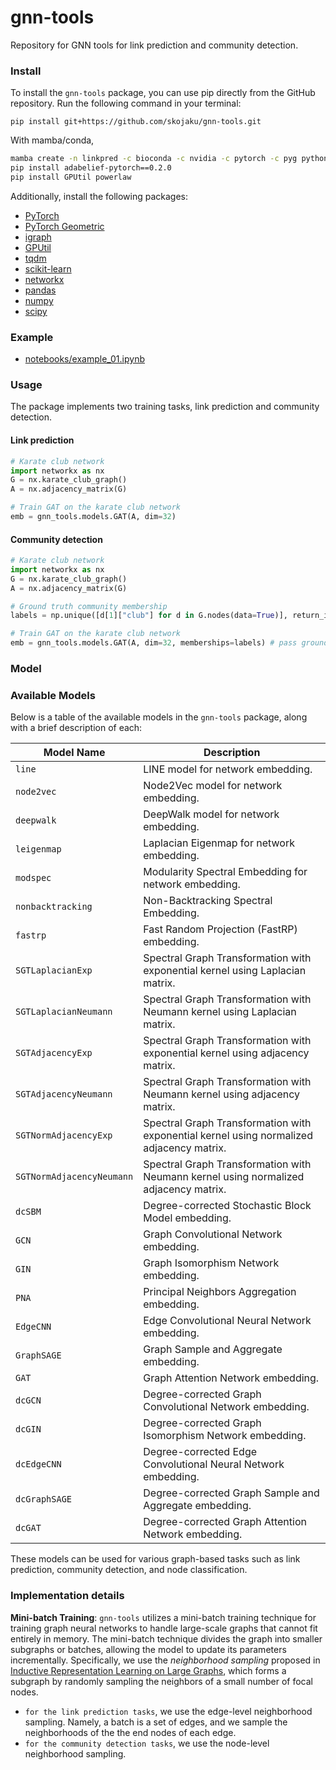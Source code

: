 # gnn-tools

Repository for GNN tools for link prediction and community detection.

### Install

To install the `gnn-tools` package, you can use pip directly from the GitHub repository. Run the following command in your terminal:
```
pip install git+https://github.com/skojaku/gnn-tools.git
```

With mamba/conda, 
```bash
mamba create -n linkpred -c bioconda -c nvidia -c pytorch -c pyg python=3.11 cuda-version=12.1 pytorch torchvision torchaudio pytorch-cuda=12.1 snakemake graph-tool scikit-learn numpy==1.23.5 numba scipy==1.10.1 pandas polars networkx seaborn matplotlib gensim ipykernel tqdm black faiss-gpu pyg pytorch-sparse python-igraph -y
pip install adabelief-pytorch==0.2.0
pip install GPUtil powerlaw
```

Additionally, install the following packages:
- [PyTorch](https://pytorch.org/get-started/locally/)
- [PyTorch Geometric](https://pytorch-geometric.readthedocs.io/)
- [igraph](https://python.igraph.org/en/stable/)
- [GPUtil](https://pypi.org/project/GPUtil/)
- [tqdm](https://pypi.org/project/tqdm/)
- [scikit-learn](https://scikit-learn.org/stable/install.html)
- [networkx](https://networkx.org/documentation/stable/install.html)
- [pandas](https://pandas.pydata.org/docs/getting_started/install.html)
- [numpy](https://numpy.org/install/)
- [scipy](https://scipy.org/install/)

### Example

- [notebooks/example_01.ipynb](./notebooks/example_01.ipynb)

### Usage

The package implements two training tasks, link prediction and community detection.

#### Link prediction

```python
# Karate club network
import networkx as nx
G = nx.karate_club_graph()
A = nx.adjacency_matrix(G)

# Train GAT on the karate club network
emb = gnn_tools.models.GAT(A, dim=32)
```

#### Community detection

```python
# Karate club network
import networkx as nx
G = nx.karate_club_graph()
A = nx.adjacency_matrix(G)

# Ground truth community membership
labels = np.unique([d[1]["club"] for d in G.nodes(data=True)], return_inverse=True)[1]

# Train GAT on the karate club network
emb = gnn_tools.models.GAT(A, dim=32, memberships=labels) # pass ground truth community membership
```

### Model

### Available Models

Below is a table of the available models in the `gnn-tools` package, along with a brief description of each:

| Model Name         | Description                                           |
|--------------------|-------------------------------------------------------|
| `line`             | LINE model for network embedding.                     |
| `node2vec`         | Node2Vec model for network embedding.                 |
| `deepwalk`         | DeepWalk model for network embedding.                 |
| `leigenmap`        | Laplacian Eigenmap for network embedding.             |
| `modspec`          | Modularity Spectral Embedding for network embedding.  |
| `nonbacktracking` | Non-Backtracking Spectral Embedding.                  |
| `fastrp`           | Fast Random Projection (FastRP) embedding.            |
| `SGTLaplacianExp`  | Spectral Graph Transformation with exponential kernel using Laplacian matrix. |
| `SGTLaplacianNeumann` | Spectral Graph Transformation with Neumann kernel using Laplacian matrix. |
| `SGTAdjacencyExp`  | Spectral Graph Transformation with exponential kernel using adjacency matrix. |
| `SGTAdjacencyNeumann` | Spectral Graph Transformation with Neumann kernel using adjacency matrix. |
| `SGTNormAdjacencyExp` | Spectral Graph Transformation with exponential kernel using normalized adjacency matrix. |
| `SGTNormAdjacencyNeumann` | Spectral Graph Transformation with Neumann kernel using normalized adjacency matrix. |
| `dcSBM`            | Degree-corrected Stochastic Block Model embedding.    |
| `GCN`              | Graph Convolutional Network embedding.                |
| `GIN`              | Graph Isomorphism Network embedding.                  |
| `PNA`              | Principal Neighbors Aggregation embedding.            |
| `EdgeCNN`          | Edge Convolutional Neural Network embedding.          |
| `GraphSAGE`        | Graph Sample and Aggregate embedding.                 |
| `GAT`              | Graph Attention Network embedding.                    |
| `dcGCN`            | Degree-corrected Graph Convolutional Network embedding. |
| `dcGIN`            | Degree-corrected Graph Isomorphism Network embedding. |
| `dcEdgeCNN`        | Degree-corrected Edge Convolutional Neural Network embedding. |
| `dcGraphSAGE`      | Degree-corrected Graph Sample and Aggregate embedding. |
| `dcGAT`            | Degree-corrected Graph Attention Network embedding.   |

These models can be used for various graph-based tasks such as link prediction, community detection, and node classification.


### Implementation details

**Mini-batch Training**: `gnn-tools` utilizes a mini-batch training technique for training graph neural networks to handle large-scale graphs that cannot fit entirely in memory. The mini-batch technique divides the graph into smaller subgraphs or batches, allowing the model to update its parameters incrementally. Specifically, we use the *neighborhood sampling* proposed in [Inductive Representation Learning on Large Graphs](https://arxiv.org/abs/1706.02216), which forms a subgraph by randomly sampling the neighbors of a small number of focal nodes.
  - `for the link prediction tasks`, we use the edge-level neighborhood sampling. Namely, a batch is a set of edges, and we sample the neighborhoods of the the end nodes of each edge.
  - `for the community detection tasks`, we use the node-level neighborhood sampling.
